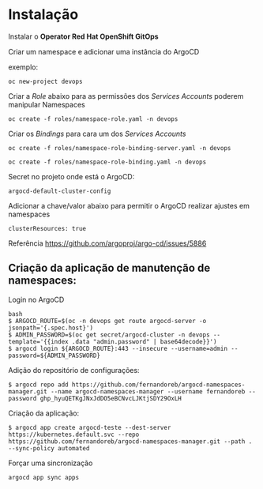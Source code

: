 # Instalação

Instalar o **Operator Red Hat OpenShift GitOps**

Criar um namespace e adicionar uma instância do ArgoCD

exemplo:

```
oc new-project devops
```

Criar a *Role* abaixo para as permissões dos *Services Accounts* poderem manipular Namespaces

```
oc create -f roles/namespace-role.yaml -n devops
```

Criar os *Bindings* para cara um dos *Services Accounts*

```
oc create -f roles/namespace-role-binding-server.yaml -n devops
```

```
oc create -f roles/namespace-role-binding.yaml -n devops
```

Secret no projeto onde está o ArgoCD: 
```
argocd-default-cluster-config
```

Adicionar a chave/valor abaixo para permitir o ArgoCD realizar ajustes em namespaces

```
clusterResources: true
```
Referência
https://github.com/argoproj/argo-cd/issues/5886

## Criação da aplicação de manutenção de namespaces: 

Login no ArgoCD
```
bash
$ ARGOCD_ROUTE=$(oc -n devops get route argocd-server -o jsonpath='{.spec.host}')
$ ADMIN_PASSWORD=$(oc get secret/argocd-cluster -n devops --template='{{index .data "admin.password" | base64decode}}')
$ argocd login ${ARGOCD_ROUTE}:443 --insecure --username=admin --password=${ADMIN_PASSWORD}
```

Adição do repositório de configurações:
```
$ argocd repo add https://github.com/fernandoreb/argocd-namespaces-manager.git --name argocd-namespaces-manager --username fernandoreb --password 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
```

Criação da aplicação:
```
$ argocd app create argocd-teste --dest-server https://kubernetes.default.svc --repo https://github.com/fernandoreb/argocd-namespaces-manager.git --path . --sync-policy automated
```

Forçar uma sincronização
```
argocd app sync apps
```